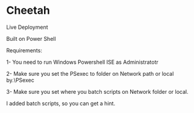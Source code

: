 # Cheetah
Live Deployment

Built on Power Shell

Requirements:

1- You need to run Windows Powershell ISE as Administratotr

2- Make sure you set the PSexec to folder on Network path or local by.\PSexec

3- Make sure you set where you batch scripts on Network folder or local.


I added batch scripts, so you can get a hint.

